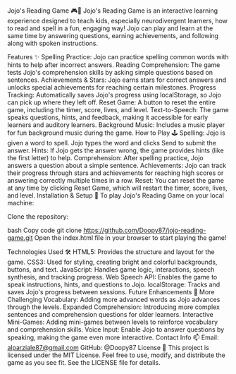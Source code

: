 Jojo's Reading Game 🎮📖
Jojo's Reading Game is an interactive learning experience designed to teach kids, especially neurodivergent learners, how to read and spell in a fun, engaging way! Jojo can play and learn at the same time by answering questions, earning achievements, and following along with spoken instructions.

Features ✨
Spelling Practice: Jojo can practice spelling common words with hints to help after incorrect answers.
Reading Comprehension: The game tests Jojo's comprehension skills by asking simple questions based on sentences.
Achievements & Stars: Jojo earns stars for correct answers and unlocks special achievements for reaching certain milestones.
Progress Tracking: Automatically saves Jojo's progress using localStorage, so Jojo can pick up where they left off.
Reset Game: A button to reset the entire game, including the timer, score, lives, and level.
Text-to-Speech: The game speaks questions, hints, and feedback, making it accessible for early learners and auditory learners.
Background Music: Includes a music player for fun background music during the game.
How to Play 🕹️
Spelling: Jojo is given a word to spell. Jojo types the word and clicks Send to submit the answer.
Hints: If Jojo gets the answer wrong, the game provides hints (like the first letter) to help.
Comprehension: After spelling practice, Jojo answers a question about a simple sentence.
Achievements: Jojo can track their progress through stars and achievements for reaching high scores or answering correctly multiple times in a row.
Reset: You can reset the game at any time by clicking Reset Game, which will restart the timer, score, lives, and level.
Installation & Setup 🚀
To play Jojo's Reading Game on your local machine:

Clone the repository:

bash
Copy code
git clone https://github.com/Doopy87/jojo-reading-game.git
Open the index.html file in your browser to start playing the game!

Technologies Used 🛠️
HTML5: Provides the structure and layout for the game.
CSS3: Used for styling, creating bright and colorful backgrounds, buttons, and text.
JavaScript: Handles game logic, interactions, speech synthesis, and tracking progress.
Web Speech API: Enables the game to speak instructions, hints, and questions to Jojo.
localStorage: Tracks and saves Jojo's progress between sessions.
Future Enhancements 🔮
More Challenging Vocabulary: Adding more advanced words as Jojo advances through the levels.
Expanded Comprehension: Introducing more complex sentences and comprehension questions for older learners.
Interactive Mini-Games: Adding mini-games between levels to reinforce vocabulary and comprehension skills.
Voice Input: Enable Jojo to answer questions by speaking, making the game even more interactive.
Contact Info 📫
Email: alparziale87@gmail.com
GitHub: @Doopy87
License 📝
This project is licensed under the MIT License. Feel free to use, modify, and distribute the game as you see fit. See the LICENSE file for details.
